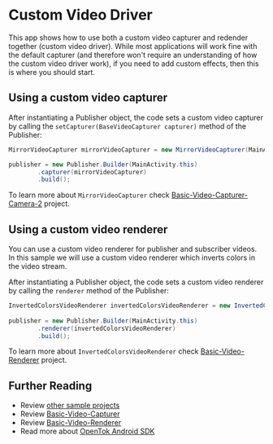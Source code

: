 # Custom Video Driver

This app shows how to use both a custom video capturer and redender together (custom video driver). While most applications will work fine with the default capturer (and therefore won't require an understanding of how the custom video driver work), if you need to add custom effects, then this is where you should start.
## Using a custom video capturer

After instantiating a Publisher object, the code sets a custom video capturer by calling the `setCapturer(BaseVideoCapturer capturer)` method of the Publisher:

```java
MirrorVideoCapturer mirrorVideoCapturer = new MirrorVideoCapturer(MainActivity.this);

publisher = new Publisher.Builder(MainActivity.this)
        .capturer(mirrorVideoCapturer)
        .build();
```

To learn more about `MirrorVideoCapturer` check [Basic-Video-Capturer-Camera-2](../Basic-Video-Capturer-Camera-2) project.

## Using a custom video renderer

You can use a custom video renderer for publisher and subscriber videos. In this sample we will use a custom video renderer which inverts colors in the video stream.

After instantiating a Publisher object, the code sets a custom video renderer by calling the `renderer` method of the Publisher:

```java
InvertedColorsVideoRenderer invertedColorsVideoRenderer = new InvertedColorsVideoRenderer(MainActivity.this);
            
publisher = new Publisher.Builder(MainActivity.this)
        .renderer(invertedColorsVideoRenderer)
        .build();
```

To learn more about `InvertedColorsVideoRenderer` check [Basic-Video-Renderer](../Basic-Video-Renderer) project.

## Further Reading

* Review [other sample projects](../)
* Review [Basic-Video-Capturer](../Basic-Video-Capturer)
* Review [Basic-Video-Renderer](../Basic-Video-Renderer)
* Read more about [OpenTok Android SDK](https://tokbox.com/developer/sdks/android/)
